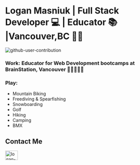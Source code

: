 # Logan Masniuk | Full Stack Developer 💻 | Educator 📚 |Vancouver,BC 🌲🌊

![github-user-contribution](https://github.com/Lmasniuk/lmasniuk/assets/1847409/501d424b-d02d-4396-8302-10f5eb7160e4)

### Work: Educator for Web Development bootcamps at BrainStation, Vancouver 👨🏻‍🏫📓🎉

### Play:
* Mountain Biking
* Freediving & Spearfishing
* Snowboarding
* Golf
* Hiking
* Camping
* BMX

## Contact Me
<a href="https://www.linkedin.com/in/logan-masniuk-a0a24749/" target="blank"><img align="center" src="https://raw.githubusercontent.com/rahuldkjain/github-profile-readme-generator/master/src/images/icons/Social/linked-in-alt.svg" alt="logan-masniuk" height="30" width="40" /></a>
